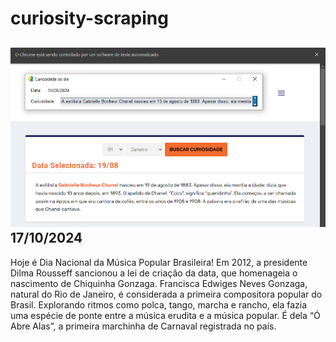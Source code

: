 # curiosity-scraping
![Budget](./execucao.png)
17/10/2024
-
Hoje é Dia Nacional da Música Popular Brasileira! Em 2012, a presidente Dilma Rousseff sancionou a lei de criação da data, que homenageia o nascimento de Chiquinha Gonzaga. Francisca Edwiges Neves Gonzaga, natural do Rio de Janeiro, é considerada a primeira compositora popular do Brasil. Explorando ritmos como polca, tango, marcha e rancho, ela fazia uma espécie de ponte entre a música erudita e a música popular. É dela “Ó Abre Alas”, a primeira marchinha de Carnaval registrada no país.
